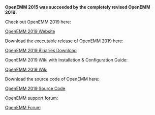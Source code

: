 **OpenEMM 2015 was succeeded by the completely revised OpenEMM 2019.**

Check out OpenEMM 2019 here:

[OpenEMM 2019 Website](https://www.agnitas.de/en/e-marketing_manager/email-marketing-software-variants/openemm/)

Download the executable release of OpenEMM 2019 here:

[OpenEMM 2019 Binaries Download](https://www.agnitas.de/en/download/openemm-binaries/)

OpenEMM 2019 Wiki with Installation & Configuration Guide:

[OpenEMM 2019 Wiki](https://wiki.openemm.org)

Download the source code of OpenEMM here:

[OpenEMM 2019 Source Code](https://github.com/agnitas-org/openemm)

OpenEMM support forum:

[OpenEMM Forum](https://forum.openemm.org)
